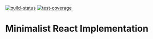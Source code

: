 [![build-status](https://img.shields.io/codeship/7ac3d450-ad23-0134-d66c-4eefb3ab916a.svg)](https://app.codeship.com/projects/192467)
[![test-coverage](https://img.shields.io/codecov/c/github/valmynd/creact.svg)](https://codecov.io/gh/valmynd/creact)

# Minimalist React Implementation
